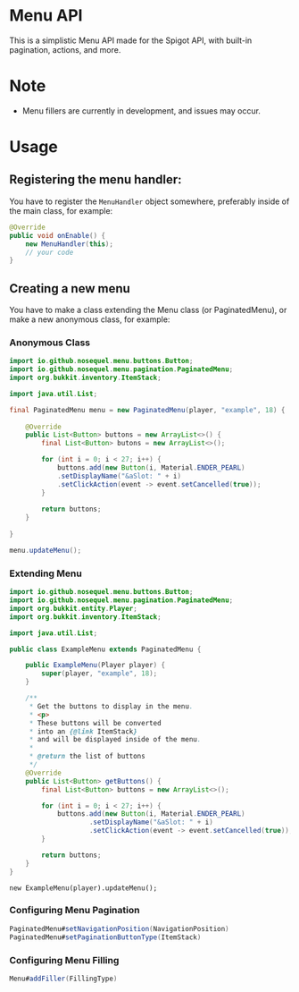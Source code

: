 # Menu API
This is a simplistic Menu API made for the Spigot API, with built-in pagination, actions, and more.

# Note
- Menu fillers are currently in development, and issues may occur.

# Usage
## Registering the menu handler:
You have to register the ``MenuHandler`` object somewhere, preferably inside of the main class, for example:

```java
@Override
public void onEnable() {
    new MenuHandler(this);
    // your code
}
```

## Creating a new menu
You have to make a class extending the Menu class (or PaginatedMenu), or make a new anonymous class, for example:
### Anonymous Class
```java
import io.github.nosequel.menu.buttons.Button;
import io.github.nosequel.menu.pagination.PaginatedMenu;
import org.bukkit.inventory.ItemStack;

import java.util.List;

final PaginatedMenu menu = new PaginatedMenu(player, "example", 18) {
    
    @Override
    public List<Button> buttons = new ArrayList<>() {
        final List<Button> butons = new ArrayList<>();

        for (int i = 0; i < 27; i++) {
            buttons.add(new Button(i, Material.ENDER_PEARL)
            .setDisplayName("&aSlot: " + i)
            .setClickAction(event -> event.setCancelled(true));
        }
        
        return buttons;
    }
    
}

menu.updateMenu();
```

### Extending Menu

```java
import io.github.nosequel.menu.buttons.Button;
import io.github.nosequel.menu.pagination.PaginatedMenu;
import org.bukkit.entity.Player;
import org.bukkit.inventory.ItemStack;

import java.util.List;

public class ExampleMenu extends PaginatedMenu {

    public ExampleMenu(Player player) {
        super(player, "example", 18);
    }

    /**
     * Get the buttons to display in the menu.
     * <p>
     * These buttons will be converted
     * into an {@link ItemStack}
     * and will be displayed inside of the menu.
     *
     * @return the list of buttons
     */
    @Override
    public List<Button> getButtons() {
        final List<Button> buttons = new ArrayList<>();

        for (int i = 0; i < 27; i++) {
            buttons.add(new Button(i, Material.ENDER_PEARL)
                    .setDisplayName("&aSlot: " + i)
                    .setClickAction(event -> event.setCancelled(true));
        }

        return buttons;
    }
}
```

```
new ExampleMenu(player).updateMenu();
```

### Configuring Menu Pagination
```java
PaginatedMenu#setNavigationPosition(NavigationPosition)
PaginatedMenu#setPaginationButtonType(ItemStack)
```

### Configuring Menu Filling
```java
Menu#addFiller(FillingType)
```